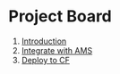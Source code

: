 # Project Board

1. [Introduction](./1-getting-started-with-ams.md)
2. [Integrate with AMS](./2-integrate-with-ams.md)
3. [Deploy to CF](./3-deploy-to-cf.md)


